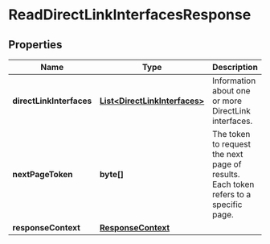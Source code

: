 

# ReadDirectLinkInterfacesResponse


## Properties

| Name | Type | Description | Notes |
|------------ | ------------- | ------------- | -------------|
|**directLinkInterfaces** | [**List&lt;DirectLinkInterfaces&gt;**](DirectLinkInterfaces.md) | Information about one or more DirectLink interfaces. |  [optional] |
|**nextPageToken** | **byte[]** | The token to request the next page of results. Each token refers to a specific page. |  [optional] |
|**responseContext** | [**ResponseContext**](ResponseContext.md) |  |  [optional] |



